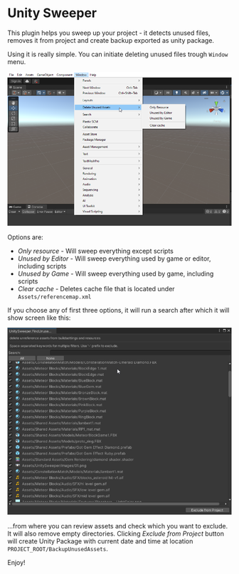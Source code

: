 ﻿# Unity Sweeper

This plugin helps you sweep up your project - it detects unused files, removes it from project and create backup exported as unity package.

Using it is really simple. You can initiate deleting unused files trough `Window` menu.

![Window menu choices](Images/01.png)

Options are:
* _Only resource_ - Will sweep everything except scripts
* _Unused by Editor_ - Will sweep everything used by game or editor, including scripts
* _Unused by Game_ - Will sweep everything used by game, including scripts
* _Clear cache_ - Deletes cache file that is located under `Assets/referencemap.xml`

If you choose any of first three options, it will run a search after which it will show screen like this:

![Sweep window](Images/02.png)

...from where you can review assets and check which you want to exclude. It will also remove empty directories. Clicking _Exclude from Project_ button will create Unity Package with current date and time at location `PROJECT_ROOT/BackupUnusedAssets`.

Enjoy!
